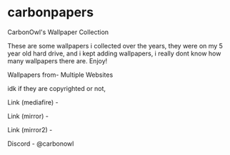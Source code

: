 # carbonpapers
CarbonOwl's Wallpaper Collection 


These are some wallpapers i collected over the years, they were on my 5 year old hard drive, and i kept adding wallpapers, i really dont know how many wallpapers there are. Enjoy!  

Wallpapers from- Multiple Websites 

idk if they are copyrighted or not, 

Link (mediafire) - 

Link (mirror) - 

Link (mirror2) - 

Discord - @carbonowl 
